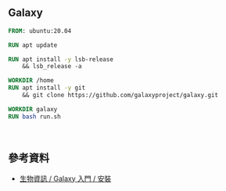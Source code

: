 ## Galaxy
```dockerfile
FROM: ubuntu:20.04

RUN apt update

RUN apt install -y lsb-release
    && lsb_release -a

WORKDIR /home
RUN apt install -y git
    && git clone https://github.com/galaxyproject/galaxy.git

WORKDIR galaxy
RUN bash run.sh
```

<br>

## 參考資料
- [生物資訊 / Galaxy 入門 / 安裝](https://hackmd.io/2uwnUsDkQ7uF9KfB8QTLQg#%E5%AE%89%E8%A3%9D-Galaxy)
